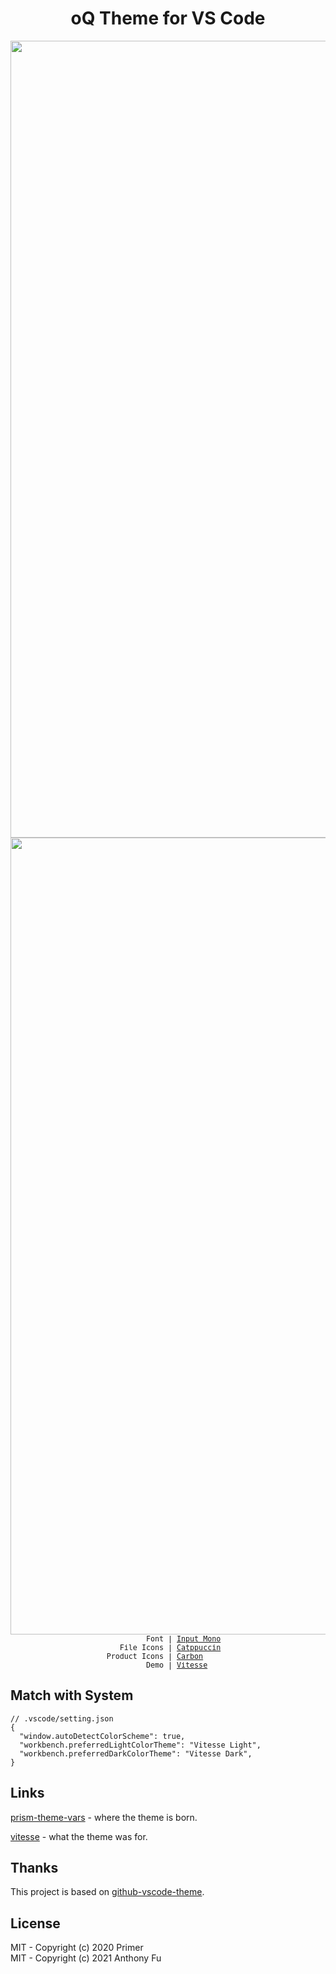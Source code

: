 <h1 align="center">oQ Theme for VS Code</h1>

<p align="center">
<a href="https://marketplace.visualstudio.com/items?itemName=froQ.theme-oq" target="__blank"></a>
</p>

<p align="center">
<img width="1275" alt="Screenshot Light Mode" src="https://github.com/user-attachments/assets/7fa3db7a-5b11-4622-a59b-1f7b3f837d0d">
<img width="1275" alt="Screenshot Dark Mode" src="https://github.com/user-attachments/assets/2919bb08-596b-4279-9f1e-4d2f7d1913fb">
<sub><samp>&nbsp;&nbsp;&nbsp;&nbsp;&nbsp;&nbsp;&nbsp;Font | <a href="https://input.djr.com/">Input Mono</a><br>
&nbsp;File Icons | <a href="https://marketplace.visualstudio.com/items?itemName=Catppuccin.catppuccin-vsc-icons">Catppuccin</a><br>
Product Icons | <a href="https://github.com/antfu/vscode-icons-carbon">Carbon</a>&nbsp;&nbsp;&nbsp;&nbsp;&nbsp;&nbsp;<br>
&nbsp;&nbsp;&nbsp;&nbsp;&nbsp;&nbsp;&nbsp;&nbsp;&nbsp;&nbsp;Demo | <a href="https://github.com/antfu/vitesse">Vitesse</a>&nbsp;&nbsp;&nbsp;&nbsp;&nbsp;&nbsp;</samp></sub>
</p>

## Match with System

<!--eslint-skip-->

```jsonc
// .vscode/setting.json
{
  "window.autoDetectColorScheme": true,
  "workbench.preferredLightColorTheme": "Vitesse Light",
  "workbench.preferredDarkColorTheme": "Vitesse Dark",
}
```

## Links

[prism-theme-vars](https://github.com/antfu/prism-theme-vars) - where the theme is born.

[vitesse](https://github.com/antfu/vitesse) - what the theme was for.

## Thanks

This project is based on [github-vscode-theme](https://github.com/primer/github-vscode-theme).

## License

MIT - Copyright (c) 2020 Primer <br>
MIT - Copyright (c) 2021 Anthony Fu
